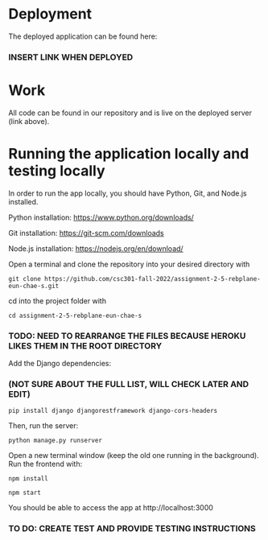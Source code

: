 # Deployment
The deployed application can be found here: 
### INSERT LINK WHEN DEPLOYED

# Work
All code can be found in our repository and is live on the deployed server (link above).

# Running the application locally and testing locally
In order to run the app locally, you should have Python, Git, and Node.js installed.

Python installation: https://www.python.org/downloads/

Git installation: https://git-scm.com/downloads

Node.js installation: https://nodejs.org/en/download/

Open a terminal and clone the repository into your desired directory with
<pre><code>git clone https://github.com/csc301-fall-2022/assignment-2-5-rebplane-eun-chae-s.git</code></pre>

cd into the project folder with
<pre><code>cd assignment-2-5-rebplane-eun-chae-s</code></pre>

### TODO: NEED TO REARRANGE THE FILES BECAUSE HEROKU LIKES THEM IN THE ROOT DIRECTORY

Add the Django dependencies: 
### (NOT SURE ABOUT THE FULL LIST, WILL CHECK LATER AND EDIT)
<pre><code>pip install django djangorestframework django-cors-headers</code></pre>
Then, run the server:
<pre><code>python manage.py runserver</code></pre>

Open a new terminal window (keep the old one running in the background). Run the frontend with:
<pre><code>npm install</code></pre>
<pre><code>npm start</code></pre>

You should be able to access the app at http://localhost:3000 

### TO DO: CREATE TEST AND PROVIDE TESTING INSTRUCTIONS
